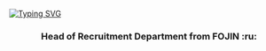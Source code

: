 
[![Typing SVG](https://readme-typing-svg.herokuapp.com?color=%FF5E2FFF&lines=Hi,+I'm+Anna)](https://git.io/typing-svg)
<h3 align="center"> Head of Recruitment Department from FOJIN :ru: </h3>
